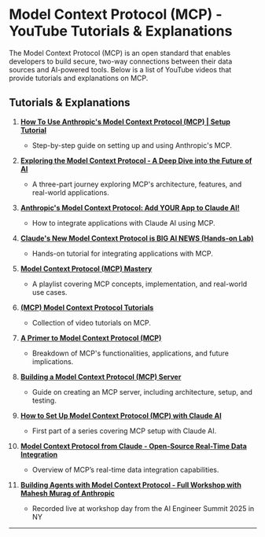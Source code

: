 # Model Context Protocol (MCP) - YouTube Tutorials & Explanations

The Model Context Protocol (MCP) is an open standard that enables developers to build secure, two-way connections between their data sources and AI-powered tools. Below is a list of YouTube videos that provide tutorials and explanations on MCP.

## Tutorials & Explanations

1. **[How To Use Anthropic's Model Context Protocol (MCP) | Setup Tutorial](https://www.youtube.com/watch?v=KiNyvT02HJM)**
   - Step-by-step guide on setting up and using Anthropic's MCP.

2. **[Exploring the Model Context Protocol - A Deep Dive into the Future of AI](https://www.youtube.com/watch?v=qFsnme5hUKk)**
   - A three-part journey exploring MCP's architecture, features, and real-world applications.

3. **[Anthropic's Model Context Protocol: Add YOUR App to Claude AI!](https://www.youtube.com/watch?v=ww293jeEDT4)**
   - How to integrate applications with Claude AI using MCP.

4. **[Claude's New Model Context Protocol is BIG AI NEWS (Hands-on Lab)](https://www.youtube.com/watch?v=lB101dLvhMk)**
   - Hands-on tutorial for integrating applications with MCP.

5. **[Model Context Protocol (MCP) Mastery](https://www.youtube.com/playlist?list=PLIJE3P-dybdLgcdE4sg5ihxLn47R7LGmi)**
   - A playlist covering MCP concepts, implementation, and real-world use cases.

6. **[(MCP) Model Context Protocol Tutorials](https://www.youtube.com/playlist?list=PLXBVh4y1Y6E3sxwqRH-BE0_UaUJhfVgao)**
   - Collection of video tutorials on MCP.

7. **[A Primer to Model Context Protocol (MCP)](https://www.youtube.com/watch?v=yJkOIJR8-y4&utm)**
   - Breakdown of MCP's functionalities, applications, and future implications.

8. **[Building a Model Context Protocol (MCP) Server](https://www.youtube.com/watch?v=kvDNeFmxftI&utm)**
    - Guide on creating an MCP server, including architecture, setup, and testing.

9. **[How to Set Up Model Context Protocol (MCP) with Claude AI](https://www.youtube.com/watch?v=l3vwwkmZN9M&utm)**
    - First part of a series covering MCP setup with Claude AI.

10. **[Model Context Protocol from Claude - Open-Source Real-Time Data Integration](https://www.youtube.com/watch?v=hGJQMbpsTi4&utm)**
    - Overview of MCP’s real-time data integration capabilities.

11. **[Building Agents with Model Context Protocol - Full Workshop with Mahesh Murag of Anthropic](https://www.youtube.com/watch?v=kQmXtrmQ5Zg)**
    - Recorded live at workshop day from the AI Engineer Summit 2025 in NY

---

